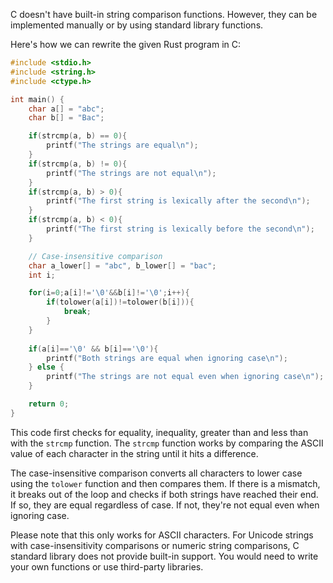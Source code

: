 C doesn't have built-in string comparison functions. However, they can be implemented manually or by using standard library functions.

Here's how we can rewrite the given Rust program in C:

```c
#include <stdio.h>
#include <string.h>
#include <ctype.h>

int main() {
    char a[] = "abc";
    char b[] = "Bac";

    if(strcmp(a, b) == 0){
        printf("The strings are equal\n");
    }
    if(strcmp(a, b) != 0){
        printf("The strings are not equal\n");
    }
    if(strcmp(a, b) > 0){
        printf("The first string is lexically after the second\n");
    }
    if(strcmp(a, b) < 0){
        printf("The first string is lexically before the second\n");
    }

    // Case-insensitive comparison
    char a_lower[] = "abc", b_lower[] = "bac";
    int i;

    for(i=0;a[i]!='\0'&&b[i]!='\0';i++){
        if(tolower(a[i])!=tolower(b[i])){
            break;
        }
    }
    
    if(a[i]=='\0' && b[i]=='\0'){
        printf("Both strings are equal when ignoring case\n");
    } else {
        printf("The strings are not equal even when ignoring case\n");
    }

    return 0;
}
```
This code first checks for equality, inequality, greater than and less than with the `strcmp` function. The `strcmp` function works by comparing the ASCII value of each character in the string until it hits a difference.

The case-insensitive comparison converts all characters to lower case using the `tolower` function and then compares them. If there is a mismatch, it breaks out of the loop and checks if both strings have reached their end. If so, they are equal regardless of case. If not, they're not equal even when ignoring case.

Please note that this only works for ASCII characters. For Unicode strings with case-insensitivity comparisons or numeric string comparisons, C standard library does not provide built-in support. You would need to write your own functions or use third-party libraries.
